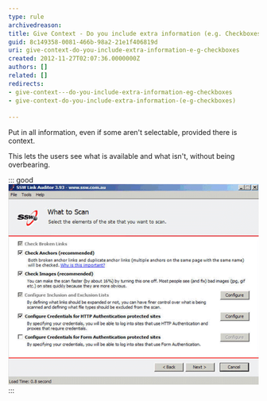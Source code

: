 ```yaml
---
type: rule
archivedreason: 
title: Give Context - Do you include extra information (e.g. Checkboxes)?
guid: 8c149358-0081-466b-98a2-21e1f406819d
uri: give-context-do-you-include-extra-information-e-g-checkboxes
created: 2012-11-27T02:07:36.0000000Z
authors: []
related: []
redirects:
- give-context---do-you-include-extra-information-eg-checkboxes
- give-context-do-you-include-extra-information-(e-g-checkboxes)

---
```


Put in all information, even if some aren't selectable, provided there is context.

<!--endintro-->

This lets the users see what is available and what isn't, without being overbearing.


::: good  
![Figure: Good Example - The "Check broken links" checkbox in this case is not an option, but showing it gives the user context](../../assets/BadScanOptions.gif)  
:::
